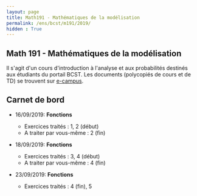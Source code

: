 ```yaml
---
layout: page
title: Math191 - Mathématiques de la modélisation
permalink: /ens/bcst/m191/2019/
hidden : True
---
```



## Math 191 - Mathématiques de la modélisation

Il s'agit d'un cours d'introduction à l'analyse et aux probabilités destinés aux étudiants du portail BCST. Les documents (polycopiés de cours et de TD) se trouvent sur [e-campus](https://ecampus.paris-saclay.fr/).

## Carnet de bord

- <span class="date">16/09/2019:</span> **Fonctions**
	* Exercices traités : 1, 2 (début)
	* A traiter par vous-même : 2 (fin)

- <span class="date">18/09/2019:</span> **Fonctions**
	* Exercices traités : 3, 4 (début)
	* A traiter par vous-même : 4 (fin)
	
- <span class="date">23/09/2019:</span> **Fonctions**
	* Exercices traités : 4 (fin), 5